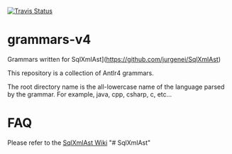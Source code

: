 [![Travis Status](https://api.travis-ci.org/jurgenei/SqlXmlAst.png)](https://travis-ci.org/jurgenei/SqlXmlAst)

# grammars-v4

Grammars written for SqlXmlAst](https://github.com/jurgenei/SqlXmlAst)

This repository is a collection of Antlr4 grammars.   

The root directory name is the all-lowercase name of the language parsed by the grammar. For example, java, cpp, csharp, c, etc...

# FAQ

Please refer to the [SqlXmlAst Wiki](https://github.com/jurgenei/SqlXmlAst/wiki)
"# SqlXmlAst" 
